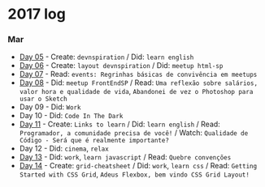 # 2017 log

### Mar
- [Day 05](https://github.com/kvnol/dailylog/blob/master/2017/log/05-03-2017.md) - Create: `devnspiration` / Did: `learn english`
- [Day 06](https://github.com/kvnol/dailylog/blob/master/2017/log/06-03-2017.md) - Create: `layout devnspiration` / Did: `meetup html-sp`
- [Day 07](https://github.com/kvnol/dailylog/blob/master/2017/log/07-03-2017.md) - Read: `events: Regrinhas básicas de convivência em meetups`
- [Day 08](https://github.com/kvnol/dailylog/blob/master/2017/log/08-03-2017.md) - Did: `meetup FrontEndSP` / Read: `Uma reflexão sobre salários, valor hora e qualidade de vida`, `Abandonei de vez o Photoshop para usar o Sketch`
- Day 09 - Did: `Work`
- Day 10 - Did: `Code In The Dark`
- [Day 11](https://github.com/kvnol/dailylog/blob/master/2017/log/11-03-2017.md) - Create: `Links to learn` / Did: `learn english` / Read: `Programador, a comunidade precisa de você!` / Watch: `Qualidade de Código - Será que é realmente importante?`
- Day 12 - Did: `cinema`, `relax`
- [Day 13](https://github.com/kvnol/dailylog/blob/master/2017/log/13-03-2017.md) - Did: `work`, `learn javascript` / Read: `Quebre convenções`
- [Day 14](https://github.com/kvnol/dailylog/blob/master/2017/log/14-03-2017.md) - Create: `grid-cheatsheet` / Did: `work`, `learn css` / Read: `Getting Started with CSS Grid`, `Adeus Flexbox, bem vindo CSS Grid Layout!`

